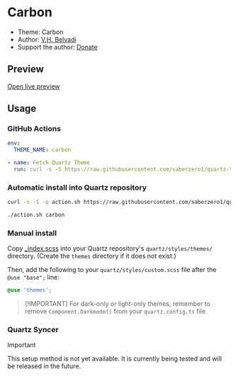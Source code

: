 # Carbon

- Theme: Carbon
- Author: <a href="https://vhbelvadi.com" target="_blank" rel="noopener noreferrer">V.H. Belvadi</a>
- Support the author: <a href="https://buymeacoffee.com/vhbelvadi" target="_blank" rel="noopener noreferrer">Donate</a>

## Preview

[Open live preview](https://quartz-themes.github.io/carbon/)

## Usage

### GitHub Actions

```yaml
env:
  THEME_NAME: carbon
```

```yaml
- name: Fetch Quartz Theme
  run: curl -s -S https://raw.githubusercontent.com/saberzero1/quartz-themes/master/action.sh | bash -s -- $THEME_NAME
```

### Automatic install into Quartz repository

```bash
curl -s -S -o action.sh https://raw.githubusercontent.com/saberzero1/quartz-themes/master/action.sh

./action.sh carbon
```

### Manual install

Copy [\_index.scss](./_index.scss) into your Quartz repository's `quartz/styles/themes/` directory. (Create the `themes` directory if it does not exist.)

Then, add the following to your `quartz/styles/custom.scss` file after the `@use "base";` line:

```scss
@use 'themes';
```

> [!IMPORTANT] For dark-only or light-only themes, remember to remove `Component.Darkmode()` from your `quartz.config.ts` file.

### Quartz Syncer

> [!IMPORTANT]
> This setup method is not yet available. It is currently being tested and will be released in the future.
